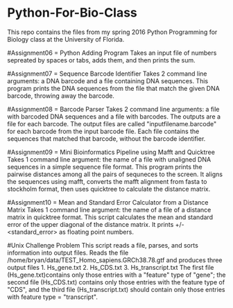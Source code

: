 # Python-For-Bio-Class
This repo contains the files from my spring 2016 Python Programming for Biology class at the University of Florida. 

#Assignment06 = Python Adding Program
Takes an input file of numbers sepreated by spaces or tabs, adds them, and then prints the sum.

#Assignment07 = Sequence Barcode Identifier
Takes 2 command line arguments: a DNA barcode and a file containing DNA sequences. This program prints the DNA sequences from the file that match the given DNA barcode, throwing away the barcode.

#Assignment08 = Barcode Parser
Takes 2 command line arguments: a file with barcoded DNA sequences and a file with barcodes. The outputs are a file for each barcode. The output files are called "inputfilename.barcode" for each barcode from the input barcode file. Each file contains the sequences that matched that barcode, without the barcode identifier.

#Assignment09 = Mini Bioinformatics Pipeline using Mafft and Quicktree
Takes 1 command line argument: the name of a file with unaligned DNA sequences in a simple sequence file format. This program prints the pairwise distances among all the pairs of sequneces to the screen. It aligns the sequences using mafft, converts the mafft alignment from fasta to stockholm format, then uses quicktree to calculate the distance matrix.

#Assignment10 = Mean and Standard Error Calculator from a Distance Matrix
Takes 1 command line argument: the name of a file of a distance matrix in quicktree format. This script calculates the mean and standard error of the upper diagonal of the distance matrix. It prints <mean> +/- <standard_error> as floating point numbers.

#Unix Challenge Problem
This script reads a file, parses, and sorts information into output files.
Reads the file /home/bryan/data/TEST_Homo_sapiens.GRCh38.78.gtf and produces three output files 
    1. Hs_gene.txt
    2. Hs_CDS.txt
    3. Hs_transcript.txt
The first file (Hs_gene.txt)contains only those entries with a "feature" type of "gene"; the second file (Hs_CDS.txt)  contains only those entries with the feature type of "CDS", and the third file (Hs_transcript.txt) should contain only those entries with feature type = "transcript". 

